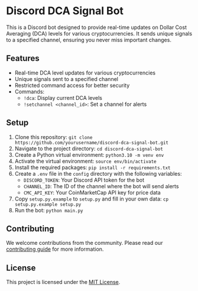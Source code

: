 # Discord DCA Signal Bot

This is a Discord bot designed to provide real-time updates on Dollar Cost Averaging (DCA) levels for various cryptocurrencies. It sends unique signals to a specified channel, ensuring you never miss important changes.

## Features

- Real-time DCA level updates for various cryptocurrencies
- Unique signals sent to a specified channel
- Restricted command access for better security
- Commands:
  - `!dca`: Display current DCA levels
  - `!setchannel <channel_id>`: Set a channel for alerts

## Setup

1. Clone this repository: `git clone https://github.com/yourusername/discord-dca-signal-bot.git`
2. Navigate to the project directory: `cd discord-dca-signal-bot`
3. Create a Python virtual environment: `python3.10 -m venv env`
4. Activate the virtual environment: `source env/bin/activate`
5. Install the required packages: `pip install -r requirements.txt`
6. Create a `.env` file in the `config` directory with the following variables:
   - `DISCORD_TOKEN`: Your Discord API token for the bot
   - `CHANNEL_ID`: The ID of the channel where the bot will send alerts
   - `CMC_API_KEY`: Your CoinMarketCap API key for price data
7. Copy `setup.py.example` to `setup.py` and fill in your own data: `cp setup.py.example setup.py`
8. Run the bot: `python main.py`

## Contributing

We welcome contributions from the community. Please read our [contributing guide](CONTRIBUTING.md) for more information.

## License

This project is licensed under the [MIT License](LICENSE.md).
